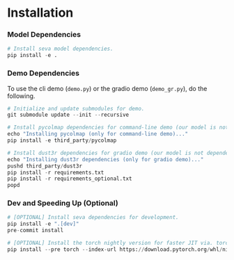 # Installation

### Model Dependencies
```python
# Install seva model dependencies.
pip install -e .
```

### Demo Dependencies
To use the cli demo (`demo.py`) or the gradio demo (`demo_gr.py`), do the following.
```python
# Initialize and update submodules for demo.
git submodule update --init --recursive

# Install pycolmap dependencies for command-line demo (our model is not dependent on it).
echo "Installing pycolmap (only for command-line demo)..."
pip install -e third_party/pycolmap

# Install dust3r dependencies for gradio demo (our model is not dependent on it).
echo "Installing dust3r dependencies (only for gradio demo)..."
pushd third_party/dust3r
pip install -r requirements.txt
pip install -r requirements_optional.txt
popd
```

### Dev and Speeding Up (Optional)
```python
# [OPTIONAL] Install seva dependencies for development.
pip install -e ".[dev]"
pre-commit install

# [OPTIONAL] Install the torch nightly version for faster JIT via. torch.compile (speed up sampling by 2x in our testing).
pip install --pre torch --index-url https://download.pytorch.org/whl/nightly/cu118
```